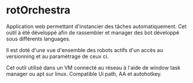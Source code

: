 # rotOrchestra

Application web permettant d'instancier des tâches automatiquement. Cet outil à été développé afin de rassembler et manager des bot développé sous différents languages. 

Il est doté d'une vue d'ensemble des robots actifs d'un accès au versionning et au paramètrage de ceux ci.

Cet outil utilisé dans un VM connecté au réseau à l'aide de window task manager ou apt sur linux. Compatible Ui path, AA et autohotkey. 
